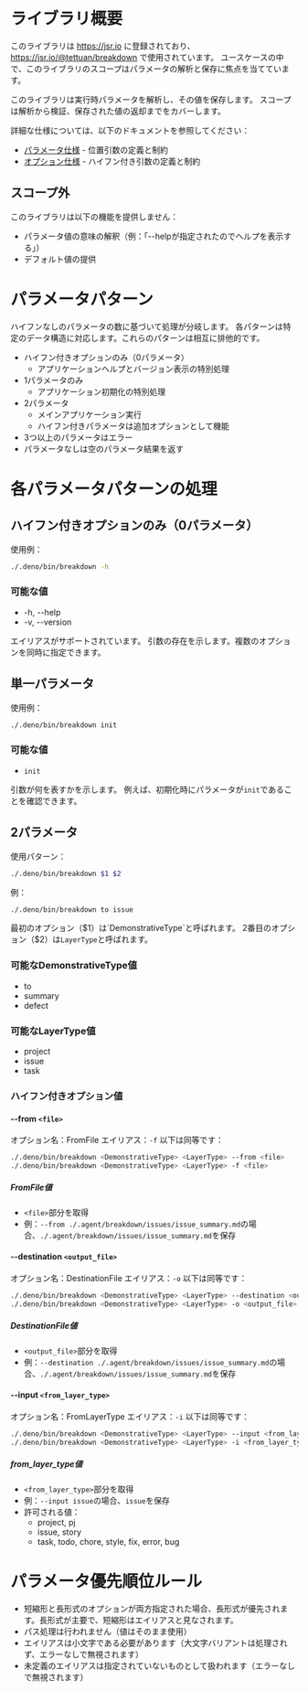 # ライブラリ概要

このライブラリは https://jsr.io に登録されており、https://jsr.io/@tettuan/breakdown で使用されています。
ユースケースの中で、このライブラリのスコープはパラメータの解析と保存に焦点を当てています。

このライブラリは実行時パラメータを解析し、その値を保存します。
スコープは解析から検証、保存された値の返却までをカバーします。

詳細な仕様については、以下のドキュメントを参照してください：
- [パラメータ仕様](params.ja.md) - 位置引数の定義と制約
- [オプション仕様](options.ja.md) - ハイフン付き引数の定義と制約

## スコープ外

このライブラリは以下の機能を提供しません：
- パラメータ値の意味の解釈（例：「--helpが指定されたのでヘルプを表示する」）
- デフォルト値の提供

# パラメータパターン

ハイフンなしのパラメータの数に基づいて処理が分岐します。
各パターンは特定のデータ構造に対応します。これらのパターンは相互に排他的です。

- ハイフン付きオプションのみ（0パラメータ）
  - アプリケーションヘルプとバージョン表示の特別処理
- 1パラメータのみ
  - アプリケーション初期化の特別処理
- 2パラメータ
  - メインアプリケーション実行
  - ハイフン付きパラメータは追加オプションとして機能
- 3つ以上のパラメータはエラー
- パラメータなしは空のパラメータ結果を返す

# 各パラメータパターンの処理

## ハイフン付きオプションのみ（0パラメータ）

使用例：

```bash
./.deno/bin/breakdown -h
```

### 可能な値

- -h, --help
- -v, --version

エイリアスがサポートされています。
引数の存在を示します。複数のオプションを同時に指定できます。

## 単一パラメータ

使用例：

```bash
./.deno/bin/breakdown init
```

### 可能な値

- `init`

引数が何を表すかを示します。
例えば、初期化時にパラメータが`init`であることを確認できます。

## 2パラメータ

使用パターン：

```bash
./.deno/bin/breakdown $1 $2
```

例：

```bash
./.deno/bin/breakdown to issue
```

最初のオプション（$1）は`DemonstrativeType`と呼ばれます。
2番目のオプション（$2）は`LayerType`と呼ばれます。

### 可能なDemonstrativeType値

- to
- summary
- defect

### 可能なLayerType値

- project
- issue
- task

### ハイフン付きオプション値

#### --from `<file>`

オプション名：FromFile
エイリアス：`-f`
以下は同等です：

```bash
./.deno/bin/breakdown <DemonstrativeType> <LayerType> --from <file>
./.deno/bin/breakdown <DemonstrativeType> <LayerType> -f <file>
```

##### FromFile値

- `<file>`部分を取得
- 例：`--from ./.agent/breakdown/issues/issue_summary.md`の場合、`./.agent/breakdown/issues/issue_summary.md`を保存

#### --destination `<output_file>`

オプション名：DestinationFile
エイリアス：`-o`
以下は同等です：

```bash
./.deno/bin/breakdown <DemonstrativeType> <LayerType> --destination <output_file>
./.deno/bin/breakdown <DemonstrativeType> <LayerType> -o <output_file>
```

##### DestinationFile値

- `<output_file>`部分を取得
- 例：`--destination ./.agent/breakdown/issues/issue_summary.md`の場合、`./.agent/breakdown/issues/issue_summary.md`を保存

#### --input `<from_layer_type>`

オプション名：FromLayerType
エイリアス：`-i`
以下は同等です：

```bash
./.deno/bin/breakdown <DemonstrativeType> <LayerType> --input <from_layer_type>
./.deno/bin/breakdown <DemonstrativeType> <LayerType> -i <from_layer_type>
```

##### from_layer_type値

- `<from_layer_type>`部分を取得
- 例：`--input issue`の場合、`issue`を保存
- 許可される値：
  - project, pj
  - issue, story
  - task, todo, chore, style, fix, error, bug

# パラメータ優先順位ルール

- 短縮形と長形式のオプションが両方指定された場合、長形式が優先されます。長形式が主要で、短縮形はエイリアスと見なされます。
- パス処理は行われません（値はそのまま使用）
- エイリアスは小文字である必要があります（大文字バリアントは処理されず、エラーなしで無視されます）
- 未定義のエイリアスは指定されていないものとして扱われます（エラーなしで無視されます）